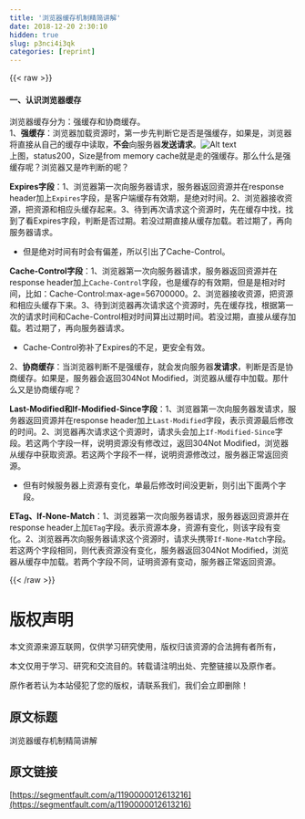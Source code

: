 ```yaml
---
title: '浏览器缓存机制精简讲解' 
date: 2018-12-20 2:30:10
hidden: true
slug: p3nci4i3qk
categories: [reprint]
---
```


{{< raw >}}

                    
<h4>一、认识浏览器缓存</h4>
<p>浏览器缓存分为：强缓存和协商缓存。<br>1、<strong>强缓存</strong>：浏览器加载资源时，第一步先判断它是否是强缓存，如果是，浏览器将直接从自己的缓存中读取，<strong>不会</strong>向服务器<strong>发送请求</strong>。<img alt="Alt text" title="Alt text" src="https://static.alili.techundefined" style="cursor: pointer;"><br>上图，status200，Size是from memory cache就是走的强缓存。那么什么是强缓存呢？浏览器又是咋判断的呢？</p>
<p><strong>Expires字段</strong>：1、浏览器第一次向服务器请求，服务器返回资源并在response header加上<code>Expires</code>字段，是客户端缓存有效期，是绝对时间。2、浏览器接收资源，把资源和相应头缓存起来。3、待到再次请求这个资源时，先在缓存中找，找到了看Expires字段，判断是否过期。若没过期直接从缓存加载。若过期了，再向服务器请求。</p>
<ul><li>但是绝对时间有时会有偏差，所以引出了Cache-Control。</li></ul>
<p><strong>Cache-Control字段</strong>：1、浏览器第一次向服务器请求，服务器返回资源并在response header加上<code>Cache-Control</code>字段，也是缓存的有效期，但是是相对时间，比如：Cache-Control:max-age=56700000。2、浏览器接收资源，把资源和相应头缓存下来。3、待到浏览器再次请求这个资源时，先在缓存找，根据第一次的请求时间和Cache-Control相对时间算出过期时间。若没过期，直接从缓存加载。若过期了，再向服务器请求。</p>
<ul><li>Cache-Control弥补了Expires的不足，更安全有效。</li></ul>
<p>2、<strong>协商缓存</strong>：当浏览器判断不是强缓存，就会发向服务器<strong>发请求</strong>，判断是否是协商缓存。如果是，服务器会返回304Not Modified，浏览器从缓存中加载。那什么又是协商缓存呢？</p>
<p><strong>Last-Modified和If-Modified-Since字段</strong>：1、浏览器第一次向服务器发请求，服务器返回资源并在response header加上<code>Last-Modified</code>字段，表示资源最后修改的时间。2、浏览器再次请求这个资源时，请求头会加上<code>If-Modified-Since</code>字段。若这两个字段一样，说明资源没有修改过，返回304Not Modified，浏览器从缓存中获取资源。若这两个字段不一样，说明资源修改过，服务器正常返回资源。</p>
<ul><li>但有时候服务器上资源有变化，单最后修改时间没更新，则引出下面两个字段。</li></ul>
<p><strong>ETag、If-None-Match</strong>：1、浏览器第一次向服务器请求，服务器返回资源并在response header上加<code>ETag</code>字段。表示资源本身，资源有变化，则该字段有变化。2、浏览器再次向服务器请求这个资源时，请求头携带<code>If-None-Match</code>字段。若这两个字段相同，则代表资源没有变化，服务器返回304Not Modified，浏览器从缓存中加载。若两个字段不同，证明资源有变动，服务器正常返回资源。</p>

                
{{< /raw >}}

# 版权声明
本文资源来源互联网，仅供学习研究使用，版权归该资源的合法拥有者所有，

本文仅用于学习、研究和交流目的。转载请注明出处、完整链接以及原作者。

原作者若认为本站侵犯了您的版权，请联系我们，我们会立即删除！

## 原文标题
浏览器缓存机制精简讲解

## 原文链接
[https://segmentfault.com/a/1190000012613216](https://segmentfault.com/a/1190000012613216)

